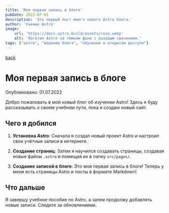 ```yaml
---
title: 'Моя первая запись в блоге'
pubDate: 2022-07-01
description: 'Это первый пост моего нового Astro блога.'
author: 'Ученик Astro'
image:
    url: 'https://docs.astro.build/assets/rose.webp'
    alt: 'Логотип Astro на тёмном фоне с розовым свечением.'
tags: ["astro", "ведение блога", "обучение в открытом доступе"]
---
```

[back](../blog/)



# Моя первая запись в блоге

Опубликовано: 01.07.2022

Добро пожаловать в мой _новый блог_ об изучении Astro! Здесь я буду рассказывать о своем учебном пути, пока я создаю новый сайт.

## Чего я добился

1. **Установка Astro**: Сначала я создал новый проект Astro и настроил свои учётные записи в интернете.

2. **Создание страниц**: Затем я научился создавать страницы, создавая новые файлы `.astro` и помещая их в папку `src/pages/`.

3. **Создание записей в блоге**: Это моя первая запись в блоге! Теперь у меня есть страницы Astro и посты в формате Markdown!

## Что дальше

Я завершу учебное пособие по Astro, а затем продолжу добавлять новые записи. Следите за обновлениями.